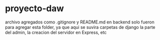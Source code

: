 # proyecto-daw

archivo agregados como .gitignore y README.md en backend solo fueron para agregar esta folder, ya que aqui se suvira carpetas
de django la parte del admin, la creacion del servidor en Express, etc